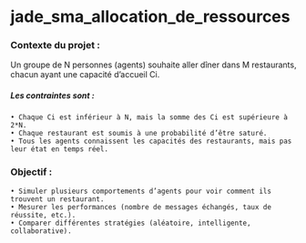 # jade_sma_allocation_de_ressources

### Contexte du projet :
Un groupe de N personnes (agents) souhaite aller dîner dans M restaurants, chacun ayant une capacité
d’accueil Ci.
##### Les contraintes sont :
    • Chaque Ci est inférieur à N, mais la somme des Ci est supérieure à 2*N.
    • Chaque restaurant est soumis à une probabilité d’être saturé.
    • Tous les agents connaissent les capacités des restaurants, mais pas leur état en temps réel.

### Objectif :
    • Simuler plusieurs comportements d’agents pour voir comment ils trouvent un restaurant.
    • Mesurer les performances (nombre de messages échangés, taux de réussite, etc.).
    • Comparer différentes stratégies (aléatoire, intelligente, collaborative).